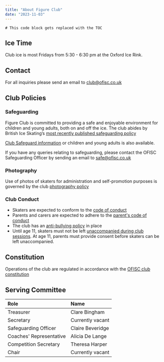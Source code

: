 ```yaml
---
title: "About Figure Club"
date: "2023-11-03"
---
```


```toc
# This code block gets replaced with the TOC
```

## Ice Time

Club ice is most Fridays from 5:30 - 6:30 pm at the Oxford Ice Rink.

## Contact

For all inquiries please send an email to club@ofisc.co.uk

## Club Policies

### Safeguarding

Figure Club is committed to providing a safe and enjoyable environment for children and young adults, both on and off the ice. The club abides by British Ice Skating’s [most recently published safeguarding policy][bis safeguarding policy]

[Club Safeguard information][club safeguarding info] or children and young adults is also available.

If you have any queries relating to safeguarding, please contact the OFISC Safeguarding Officer by sending an email to safe@ofisc.co.uk

### Photography

Use of photos of skaters for administration and self-promotion purposes is governed by the club [photography policy][photography]


### Club Conduct

* Skaters are expected to conform to the [code of conduct][]
* Parents and carers are expected to adhere to the [parent's code of conduct][]
* The club has an [anti-bullying policy][anti-bullying] in place
* Until age 11, skaters must not be left [unaccompanied during club sessions][unaccompanied-skaters]. At age 11, parents must provide consent before skaters can be left unaccompanied. 

## Constitution

Operations of the club are regulated in accordance with the [OFISC club constitution][constitution]

## Serving Committee


| Role                      | Name              |
| :-                        | :-                |
| Treasurer                 | Clare Bingham     |
| Secretary                 | Currently vacant  |
| Safeguarding Officer      | Claire Beveridge  |
| Coaches' Representative   | Alicia De Lange   | 
| Competition Secretary     | Theresa Harper    |
| Chair                     | Currently vacant  |  

<!-- Links -->

[bis safeguarding policy]:  /policy/BIS-Safeguarding-Policy.pdf
[club safeguarding info]: /policy/OFISC-Safeguarding-Information-for-Members.pdf

[photography]: /policy/photography
[constitution]: /policy/constitution/
[code of conduct]: /policy/code-of-conduct
[parent's code of conduct]: /policy/parents-code-of-conduct
[anti-bullying]: /policy/anti-bullying
[unaccompanied-skaters]: /policy/unaccompanied-skaters